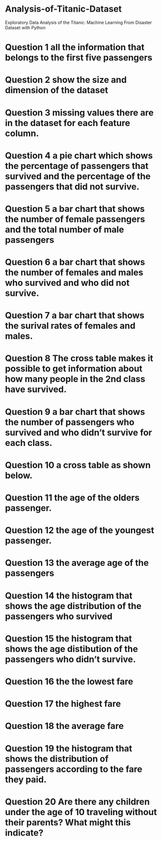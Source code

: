 # Analysis-of-Titanic-Dataset

Exploratory Data Analysis of the Titanic: Machine Learning From Disaster Dataset with Python

# Question 1 all the information that belongs to the first five passengers

# Question 2 show the size and dimension of the dataset

# Question 3 missing values there are in the dataset for each feature column.

# Question 4 a pie chart which shows the percentage of passengers that survived and the percentage of the passengers that did not survive. 

# Question 5 a bar chart that shows the number of female passengers and the total number of male passengers

# Question 6 a bar chart that shows the number of females and males who survived and who did not survive.

# Question 7 a bar chart that shows the surival rates of females and males. 

# Question 8 The cross table makes it possible to get information about how many people in the 2nd class have survived.

# Question 9 a bar chart that shows the number of passengers who survived and who didn’t survive for each class.

# Question 10 a cross table as shown below.

# Question 11 the age of the olders passenger.

# Question 12 the age of the youngest passenger.

# Question 13 the average age of the passengers

# Question 14 the histogram that shows the age distribution of the passengers who survived

# Question 15 the histogram that shows the age distibution of the passengers who didn’t survive.

# Question 16 the the lowest fare

# Question 17 the highest fare

# Question 18 the average fare

# Question 19 the histogram that shows the distribution of passengers according to the fare they paid.

# Question 20 Are there any children under the age of 10 traveling without their parents? What might this indicate?


